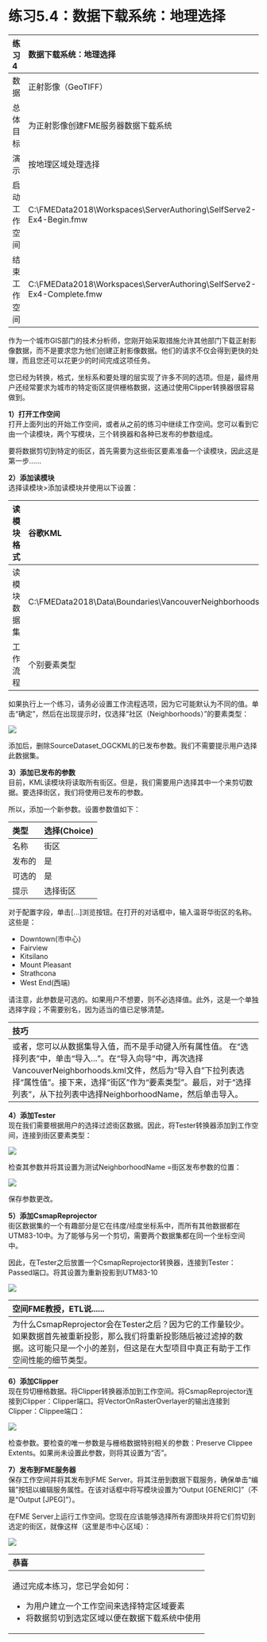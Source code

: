 # 练习5.4：数据下载系统：地理选择

|  练习4 |  数据下载系统：地理选择 |
| :--- | :--- |
| 数据 | 正射影像（GeoTIFF） |
| 总体目标 | 为正射影像创建FME服务器数据下载系统 |
| 演示 | 按地理区域处理选择 |
| 启动工作空间 | C:\FMEData2018\Workspaces\ServerAuthoring\SelfServe2-Ex4-Begin.fmw |
| 结束工作空间 | C:\FMEData2018\Workspaces\ServerAuthoring\SelfServe2-Ex4-Complete.fmw |

作为一个城市GIS部门的技术分析师，您刚开始采取措施允许其他部门下载正射影像数据，而不是要求您为他们创建正射影像数据。他们的请求不仅会得到更快的处理，而且您还可以花更少的时间完成这项任务。

您已经为转换，格式，坐标系和要处理的层实现了许多不同的选项。但是，最终用户还经常要求为城市的特定街区提供栅格数据，这通过使用Clipper转换器很容易做到。

  
**1）打开工作空间**  
打开上面列出的开始工作空间，或者从之前的练习中继续工作空间。您可以看到它由一个读模块，两个写模块，三个转换器和各种已发布的参数组成。

要将数据剪切到特定的街区，首先需要为这些街区要素准备一个读模块，因此这是第一步......

  
**2）添加读模块**  
选择读模块&gt;添加读模块并使用以下设置：

| 读模块格式 | 谷歌KML |
| :--- | :--- |
| 读模块数据集 | C:\FMEData2018\Data\Boundaries\VancouverNeighborhoods.kml |
| 工作流程 | 个别要素类型 |

如果执行上一个练习，请务必设置工作流程选项，因为它可能默认为不同的值。单击“确定”，然后在出现提示时，仅选择“社区（Neighborhoods）”的要素类型：

[![](../.gitbook/assets/img5.225.ex4.neighborhoodft.png)](https://github.com/xuhengxx/FMETraining-1/tree/f1cdae5373cf9425ee2d148732792713c9043d44/ServerAuthoring5SelfServeParameters/Images/Img5.225.Ex4.NeighborhoodFT.png)

添加后，删除SourceDataset\_OGCKML的已发布参数。我们不需要提示用户选择此数据集。

  
**3）添加已发布的参数**  
目前，KML读模块将读取所有街区。但是，我们需要用户选择其中一个来剪切数据。要选择街区，我们将使用已发布的参数。

所以，添加一个新参数。设置参数值如下：

| 类型 | 选择\(Choice\) |
| :--- | :--- |
| 名称 | 街区 |
| 发布的 | 是 |
| 可选的 | 是 |
| 提示 | 选择街区 |

对于配置字段，单击\[...\]浏览按钮。在打开的对话框中，输入温哥华街区的名称。这些是：

* Downtown\(市中心\)
* Fairview
* Kitsilano
* Mount Pleasant
* Strathcona
* West End\(西端\)

请注意，此参数是可选的。如果用户不想要，则不必选择值。此外，这是一个单独选择字段；不需要别名，因为适当的值已足够清楚。

|  技巧 |
| :--- |
|  或者，您可以从数据集导入值，而不是手动键入所有属性值。  在“选择列表”中，单击“导入...”。在“导入向导”中，再次选择VancouverNeighborhoods.kml文件，然后为“导入自”下拉列表选择“属性值”。接下来，选择“街区”作为“要素类型”。最后，对于“选择列表”，从下拉列表中选择NeighborhoodName，然后单击导入。 |

  
**4）添加Tester**  
现在我们需要根据用户的选择过滤街区数据。因此，将Tester转换器添加到工作空间，连接到街区要素类型：

[![](../.gitbook/assets/img5.226.ex4.testertransformer.png)](https://github.com/xuhengxx/FMETraining-1/tree/f1cdae5373cf9425ee2d148732792713c9043d44/ServerAuthoring5SelfServeParameters/Images/Img5.226.Ex4.TesterTransformer.png)

检查其参数并将其设置为测试NeighborhoodName =街区发布参数的位置：

[![](../.gitbook/assets/img5.227.ex4.testertransformerdialog.png)](https://github.com/xuhengxx/FMETraining-1/tree/f1cdae5373cf9425ee2d148732792713c9043d44/ServerAuthoring5SelfServeParameters/Images/Img5.227.Ex4.TesterTransformerDialog.png)

保存参数更改。

  
**5）添加CsmapReprojector**  
街区数据集的一个有趣部分是它在纬度/经度坐标系中，而所有其他数据都在UTM83-10中。为了能够与另一个剪切，需要两个数据集都在同一个坐标空间中。

因此，在Tester之后放置一个CsmapReprojector转换器，连接到Tester：Passed端口。将其设置为重新投影到UTM83-10

[![](../.gitbook/assets/img5.228.ex4.csmapreprojector.png)](https://github.com/xuhengxx/FMETraining-1/tree/f1cdae5373cf9425ee2d148732792713c9043d44/ServerAuthoring5SelfServeParameters/Images/Img5.228.Ex4.CSMapReprojector.png)

|  空间FME教授，ETL说...... |
| :--- |
|  为什么CsmapReprojector会在Tester之后？因为它的工作量较少。如果数据首先被重新投影，那么我们将重新投影随后被过滤掉的数据。这可能只是一个小的差别，但这是在大型项目中真正有助于工作空间性能的细节类型。 |

  
**6）添加Clipper**  
现在剪切栅格数据。将Clipper转换器添加到工作空间。将CsmapReprojector连接到Clipper：Clipper端口。将VectorOnRasterOverlayer的输出连接到Clipper：Clippee端口：

[![](../.gitbook/assets/img5.229.ex4.clipper.png)](https://github.com/xuhengxx/FMETraining-1/tree/f1cdae5373cf9425ee2d148732792713c9043d44/ServerAuthoring5SelfServeParameters/Images/Img5.229.Ex4.Clipper.png)

检查参数。要检查的唯一参数是与栅格数据特别相关的参数：Preserve Clippee Extents。如果尚未设置此参数，则将其设置为“否”。

  
**7）发布到FME服务器**  
保存工作空间并将其发布到FME Server。将其注册到数据下载服务，确保单击“编辑”按钮以编辑服务属性。在该对话框中将写模块设置为“Output \[GENERIC\]”（不是“Output \[JPEG\]”）。

在FME Server上运行工作空间。您现在应该能够选择所有源图块并将它们剪切到选定的街区，就像这样（这里是市中心区域）：

[![](../.gitbook/assets/img5.230.ex4.outputresults.png)](https://github.com/xuhengxx/FMETraining-1/tree/f1cdae5373cf9425ee2d148732792713c9043d44/ServerAuthoring5SelfServeParameters/Images/Img5.230.Ex4.OutputResults.png)

<table>
  <thead>
    <tr>
      <th style="text-align:left">恭喜</th>
    </tr>
  </thead>
  <tbody>
    <tr>
      <td style="text-align:left">
        <p>通过完成本练习，您已学会如何：
          <br />
        </p>
        <ul>
          <li>为用户建立一个工作空间来选择特定区域要素</li>
          <li>将数据剪切到选定区域以便在数据下载系统中使用</li>
        </ul>
      </td>
    </tr>
  </tbody>
</table>